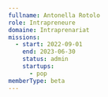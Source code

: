 ```yaml
---
fullname: Antonella Rotolo
role: Intrapreneure
domaine: Intraprenariat
missions:
  - start: 2022-09-01
    end: 2023-06-30
    status: admin
    startups:
      - pop
memberType: beta
---
```

